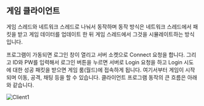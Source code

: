 
## 게임 클라이언트
게임 스레드와 네트워크 스레드로 나눠서 동작하며 동작 방식은 네트워크 스레드에서 패킷을 받고 게임 데이터를 업데이트 한 뒤
게임 스레드에서 그것을 시뮬레이트하는 방식입니다.

프로그램이 가동되면 로그인 창이 열리고 서버 소켓으로 Connect 요청을 합니다. 그리고 ID와 PW를 입력해서 로그인 버튼을 누르면 서버로 Login 요청을 하고
Login 시도에 대한 성공 패킷을 받으면 게임 룸(월드)에 접속하게 됩니다. 여기서부터 게임이 시작되며 이동, 공격, 채팅 등을 할 수 있습니다. 
클라이언트 프로그램 동작의 큰 흐름은 아래와 같습니다.

![Client1](https://github.com/seejh/ClientPortfolio/assets/152791315/5d592811-141e-417d-87df-4bd0aca5cc32)

